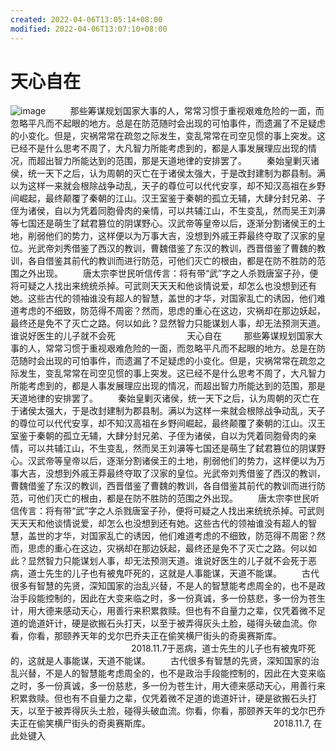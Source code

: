 ```yaml
---
created: 2022-04-06T13:05:14+08:00
modified: 2022-04-06T13:07:10+08:00
---
```


# 天心自在

![image](/storage/emulated/0/Download/文件夹2/vicente-2021-small.jpg)
        
       那些筹谋规划国家大事的人，常常习惯于重视艰难危险的一面，而忽略平凡而不起眼的地方。总是在防范随时会出现的可怕事件，而遗漏了不足疑虑的小变化。但是，灾祸常常在疏忽之际发生，变乱常常在司空见惯的事上突发。这已经不是什么思考不周了，大凡智力所能考虑到的，都是人事发展理应出现的情况，而超出智力所能达到的范围，那是天道地律的安排罢了。
　　秦始皇剿灭诸侯，统一天下之后，认为周朝的灭亡在于诸侯太强大，于是改封建制为郡县制。满以为这样一来就会根除战争动乱，天子的尊位可以代代安享，却不知汉高祖在乡野间崛起，最终颠覆了秦朝的江山。汉王室鉴于秦朝的孤立无辅，大肆分封兄弟、子侄为诸侯，自以为凭着同胞骨肉的亲情，可以共辅江山，不生变乱，然而吴王刘濞等七国还是萌生了弑君篡位的阴谋野心。汉武帝等皇帝以后，逐渐分割诸侯王的土地，削弱他们的势力，这样便以为万事大吉，没想到外戚王莽最终夺取了汉家的皇位。光武帝刘秀借鉴了西汉的教训，曹魏借鉴了东汉的教训，西晋借鉴了曹魏的教训，各自借鉴其前代的教训而进行防范，可他们灭亡的根由，都是在防不胜防的范围之外出现。
　　唐太宗李世民听信传言：将有带“武”字之人杀戮唐室子孙，便将可疑之人找出来统统杀掉。可武则天天天和他谈情说爱，却怎么也没想到还有她。这些古代的领袖谁没有超人的智慧，盖世的才华，对国家乱亡的诱因，他们难道考虑的不细致，防范得不周密？然而，思虑的重心在这边，灾祸却在那边妖起，最终还是免不了灭亡之路。何以如此？显然智力只能谋划人事，却无法预测天道。谁说好医生的儿子就不会死                             天心自在
        那些筹谋规划国家大事的人，常常习惯于重视艰难危险的一面，而忽略平凡而不起眼的地方。总是在防范随时会出现的可怕事件，而遗漏了不足疑虑的小变化。但是，灾祸常常在疏忽之际发生，变乱常常在司空见惯的事上突发。这已经不是什么思考不周了，大凡智力所能考虑到的，都是人事发展理应出现的情况，而超出智力所能达到的范围，那是天道地律的安排罢了。
　　秦始皇剿灭诸侯，统一天下之后，认为周朝的灭亡在于诸侯太强大，于是改封建制为郡县制。满以为这样一来就会根除战争动乱，天子的尊位可以代代安享，却不知汉高祖在乡野间崛起，最终颠覆了秦朝的江山。汉王室鉴于秦朝的孤立无辅，大肆分封兄弟、子侄为诸侯，自以为凭着同胞骨肉的亲情，可以共辅江山，不生变乱，然而吴王刘濞等七国还是萌生了弑君篡位的阴谋野心。汉武帝等皇帝以后，逐渐分割诸侯王的土地，削弱他们的势力，这样便以为万事大吉，没想到外戚王莽最终夺取了汉家的皇位。光武帝刘秀借鉴了西汉的教训，曹魏借鉴了东汉的教训，西晋借鉴了曹魏的教训，各自借鉴其前代的教训而进行防范，可他们灭亡的根由，都是在防不胜防的范围之外出现。
　　唐太宗李世民听信传言：将有带“武”字之人杀戮唐室子孙，便将可疑之人找出来统统杀掉。可武则天天天和他谈情说爱，却怎么也没想到还有她。这些古代的领袖谁没有超人的智慧，盖世的才华，对国家乱亡的诱因，他们难道考虑的不细致，防范得不周密？然而，思虑的重心在这边，灾祸却在那边妖起，最终还是免不了灭亡之路。何以如此？显然智力只能谋划人事，却无法预测天道。谁说好医生的儿子就不会死于恶病，道士先生的儿子也有被鬼吓死的，这就是人事能谋，天道不能谋。
　　古代很多有智慧的先贤，深知国家的治乱兴替，不是人的智慧能考虑周全的，也不是政治手段能控制的，因此在大变来临之时，多一份真诚，多一份慈悲，多一份为苍生计，用大德来感动天心，用善行来积累救赎。但也有不自量力之辈，仅凭着微不足道的诡道奸计，硬是欲搬石头打天，以至于被弄得灰头土脸，碰得头破血流。你看，你看，那颐养天年的戈尔巴乔夫正在偷笑横尸街头的奇奥赛斯库。
                                                 2018.11.7于恶病，道士先生的儿子也有被鬼吓死的，这就是人事能谋，天道不能谋。
　　古代很多有智慧的先贤，深知国家的治乱兴替，不是人的智慧能考虑周全的，也不是政治手段能控制的，因此在大变来临之时，多一份真诚，多一份慈悲，多一份为苍生计，用大德来感动天心，用善行来积累救赎。但也有不自量力之辈，仅凭着微不足道的诡道奸计，硬是欲搬石头打天，以至于被弄得灰头土脸，碰得头破血流。你看，你看，那颐养天年的戈尔巴乔夫正在偷笑横尸街头的奇奥赛斯库。
                                                 2018.11.7, 在此处键入
